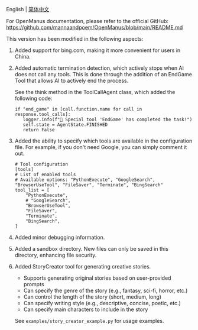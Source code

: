 English | [简体中文](README_zh.md)

For OpenManus documentation, please refer to the official GitHub:
https://github.com/mannaandpoem/OpenManus/blob/main/README.md

This version has been modified in the following aspects:

1. Added support for bing.com, making it more convenient for users in China.
2. Added automatic termination detection, which actively stops when AI does not call any tools. This is done through the addition of an EndGame Tool that allows AI to actively end the process.

   See the think method in the ToolCallAgent class, which added the following code:

   ```
   if "end_game" in [call.function.name for call in response.tool_calls]:
      logger.info(f"🏁 Special tool 'EndGame' has completed the task!")
      self.state = AgentState.FINISHED
      return False
   ```
3. Added the ability to specify which tools are available in the configuration file. For example, if you don't need Google, you can simply comment it out.

   ```
   # Tool configuration
   [tools]
   # List of enabled tools
   # Available options: "PythonExecute", "GoogleSearch", "BrowserUseTool", "FileSaver", "Terminate", "BingSearch"
   tool_list = [
       "PythonExecute",
       # "GoogleSearch",
       "BrowserUseTool",
       "FileSaver",
       "Terminate",
       "BingSearch",
   ]
   ```
4. Added minor debugging information.
5. Added a sandbox directory. New files can only be saved in this directory, enhancing file security.

6. Added StoryCreator tool for generating creative stories.
   - Supports generating original stories based on user-provided prompts
   - Can specify the genre of the story (e.g., fantasy, sci-fi, horror, etc.)
   - Can control the length of the story (short, medium, long)
   - Can specify writing style (e.g., descriptive, concise, poetic, etc.)
   - Can specify main characters to include in the story
   
   See `examples/story_creator_example.py` for usage examples.

